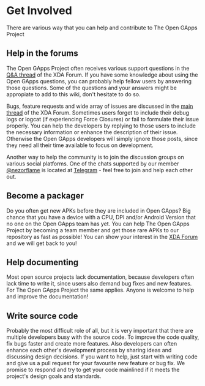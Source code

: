 # Get Involved

There are various way that you can help and contribute to The Open GApps Project

## Help in the forums
The Open GApps Project often receives various support questions in the [Q&A thread](forum.xda-developers.com/android/help/Open-GApps-QA-t3124506) of the XDA Forum. If you have some knowledge about using the Open GApps questions, you can probably help fellow users by answering those questions. Some of the questions and your answers might be appropiate to add to this wiki, don't hesitate to do so.

Bugs, feature requests and wide array of issues are discussed in the [main thread](http://forum.xda-developers.com/android/software/Open-GApps-t3098071) of the XDA Forum. Sometimes users forget to include their debug logs or logcat (if experiencing Force Closures) or fail to formulate their issue properly. You can help the developers by replying to those users to include the necessary information or enhance the description of their issue. Otherwise the Open GApps developers will simply ignore those posts, since they need all their time available to focus on development.

Another way to help the community is to join the discussion groups on various social platforms. One of the chats supported by our member [@nezorflame](https://github.com/nezorflame) is located at [Telegram](https://t.me/opengapps_discussion) - feel free to join and help each other out.

## Become a packager
Do you often get new APKs before they are included in Open GApps? Big chance that you have a device with a CPU, DPI and/or Android Version that no one on the Open GApps team has yet. You can help The Open GApps Project by becoming a team member and get those rare APKs to our repository as fast as possible! You can show your interest in the [XDA Forum](http://forum.xda-developers.com/android/software/Open-GApps-t3098071) and we will get back to you!

## Help documenting
Most open source projects lack documentation, because developers often lack time to write it, since users also demand bug fixes and new features. For The Open GApps Project the same applies. Anyone is welcome to help and improve the documentation!

## Write source code
Probably the most difficult role of all, but it is very important that there are multiple developers busy with the source code. To improve the code quality, fix bugs faster and create more features. Also developers can often enhance each other's development process by sharing ideas and discussing design decisions. If you want to help, just start with writing code and give us a pull request for your favourite new feature or bug fix. We promise to respond and try to get your code mainlined if it meets the project's design goals and standards.